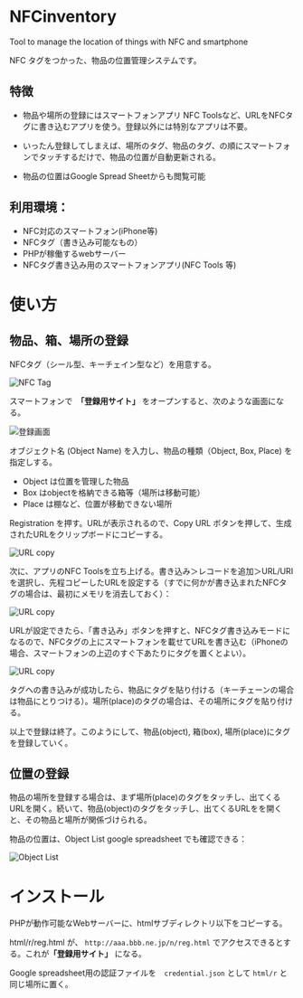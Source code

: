 # NFCinventory
Tool to manage the location of things with NFC and smartphone

NFC タグをつかった、物品の位置管理システムです。

## 特徴

* 物品や場所の登録にはスマートフォンアプリ NFC Toolsなど、URLをNFCタグに書き込むアプリを使う。登録以外には特別なアプリは不要。

* いったん登録してしまえば、場所のタグ、物品のタグ、の順にスマートフォンでタッチするだけで、物品の位置が自動更新される。

* 物品の位置はGoogle Spread Sheetからも閲覧可能


## 利用環境：

* NFC対応のスマートフォン(iPhone等)
* NFCタグ（書き込み可能なもの）
* PHPが稼働するwebサーバー
* NFCタグ書き込み用のスマートフォンアプリ(NFC Tools 等)

# 使い方
## 物品、箱、場所の登録

NFCタグ（シール型、キーチェイン型など）を用意する。

![NFC Tag](docs/IMG_0465.PNG)

スマートフォンで　<strong>「登録用サイト」</strong> をオープンすると、次のような画面になる。

![登録画面](docs/IMG_0449.PNG)

オブジェクト名 (Object Name) を入力し、物品の種類（Object, Box, Place) を指定しする。

* Object は位置を管理した物品
* Box はobjectを格納できる箱等（場所は移動可能）
* Place は棚など、位置が移動できない場所

Registration を押す。URLが表示されるので、Copy URL ボタンを押して、生成されたURLをクリップボードにコピーする。

![URL copy](docs/IMG_0451.PNG)

次に、アプリのNFC Toolsを立ち上げる。書き込み＞レコードを追加＞URL/URI を選択し、先程コピーしたURLを設定する（すでに何かが書き込まれたNFCタグの場合は、最初にメモリを消去しておく）：

![URL copy](docs/IMG_0452.PNG)

URLが設定できたら、「書き込み」ボタンを押すと、NFCタグ書き込みモードになるので、NFCタグの上にスマートフォンを載せてURLを書き込む（iPhoneの場合、スマートフォンの上辺のすぐ下あたりにタグを置くとよい）。

![URL copy](docs/IMG_0454.PNG)

タグへの書き込みが成功したら、物品にタグを貼り付ける（キーチェーンの場合は物品にとりつける）。場所(place)のタグの場合は、その場所にタグを貼り付ける。

以上で登録は終了。このようにして、物品(object), 箱(box), 場所(place)にタグを登録していく。

## 位置の登録

物品の場所を登録する場合は、まず場所(place)のタグをタッチし、出てくるURLを開く。続いて、物品(object)のタグをタッチし、出てくるURLをを開くと、その物品と場所が関係づけられる。

物品の位置は、Object List google spreadsheet でも確認できる：

![Object List](docs/ObjectList.PNG)

# インストール

PHPが動作可能なWebサーバーに、htmlサブディレクトリ以下をコピーする。

html/r/reg.html が、 `http://aaa.bbb.ne.jp/n/reg.html` でアクセスできるとする。これが<strong>「登録用サイト」</strong> になる。

Google spreadsheet用の認証ファイルを　`credential.json` として `html/r` と同じ場所に置く。


